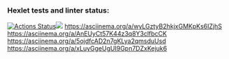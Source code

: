 ### Hexlet tests and linter status:
[![Actions Status](https://github.com/AlanKham07/frontend-project-lvl1/workflows/hexlet-check/badge.svg)](https://github.com/AlanKham07/frontend-project-lvl1/actions)<a href="https://codeclimate.com/github/codeclimate/codeclimate/maintainability"><img src="https://api.codeclimate.com/v1/badges/a99a88d28ad37a79dbf6/maintainability" /></a>
https://asciinema.org/a/wyLGztyB2hkjxGMKpKs6IZjhS
https://asciinema.org/a/AnEUyCt57K44z3q8Y3clfbcCK
https://asciinema.org/a/5ojdfcAD2n7gKLya2qmsduUsd
https://asciinema.org/a/xLuyGgeUgUI9Gpn7DZxKejuk6
